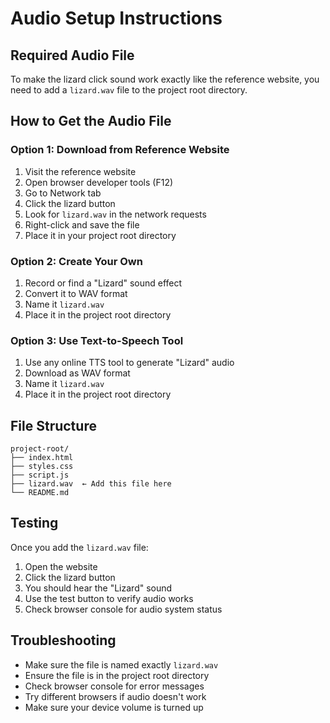 # Audio Setup Instructions

## Required Audio File

To make the lizard click sound work exactly like the reference website, you need to add a `lizard.wav` file to the project root directory.

## How to Get the Audio File

### Option 1: Download from Reference Website
1. Visit the reference website
2. Open browser developer tools (F12)
3. Go to Network tab
4. Click the lizard button
5. Look for `lizard.wav` in the network requests
6. Right-click and save the file
7. Place it in your project root directory

### Option 2: Create Your Own
1. Record or find a "Lizard" sound effect
2. Convert it to WAV format
3. Name it `lizard.wav`
4. Place it in the project root directory

### Option 3: Use Text-to-Speech Tool
1. Use any online TTS tool to generate "Lizard" audio
2. Download as WAV format
3. Name it `lizard.wav`
4. Place it in the project root directory

## File Structure
```
project-root/
├── index.html
├── styles.css
├── script.js
├── lizard.wav  ← Add this file here
└── README.md
```

## Testing
Once you add the `lizard.wav` file:
1. Open the website
2. Click the lizard button
3. You should hear the "Lizard" sound
4. Use the test button to verify audio works
5. Check browser console for audio system status

## Troubleshooting
- Make sure the file is named exactly `lizard.wav`
- Ensure the file is in the project root directory
- Check browser console for error messages
- Try different browsers if audio doesn't work
- Make sure your device volume is turned up